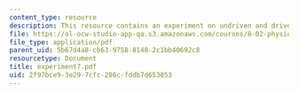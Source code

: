 ```yaml
---
content_type: resource
description: This resource contains an experiment on undriven and driven RLC circuits.
file: https://ol-ocw-studio-app-qa.s3.amazonaws.com/courses/8-02-physics-ii-electricity-and-magnetism-spring-2007/2f97bce93e297cfc286cfddb7d653053_experiment7.pdf
file_type: application/pdf
parent_uid: 5b67d4a8-cb63-9758-8148-2c1bb40692c8
resourcetype: Document
title: experiment7.pdf
uid: 2f97bce9-3e29-7cfc-286c-fddb7d653053
---
```

